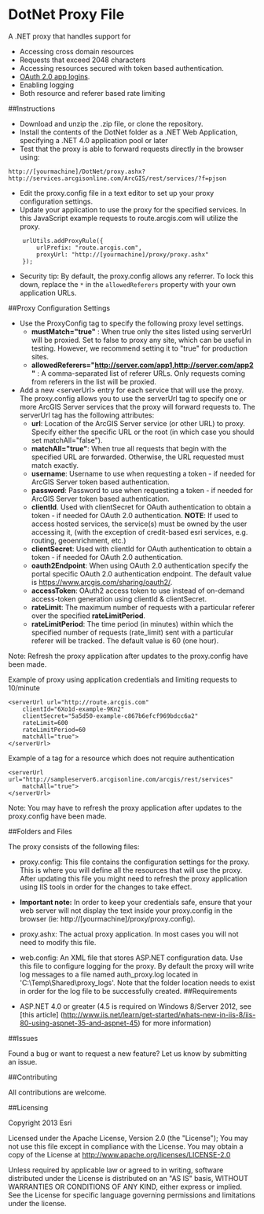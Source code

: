 DotNet Proxy File
=================

A .NET proxy that handles support for
* Accessing cross domain resources
* Requests that exceed 2048 characters
* Accessing resources secured with token based authentication.
* [OAuth 2.0 app logins](https://developers.arcgis.com/en/authentication).
* Enabling logging
* Both resource and referer based rate limiting

##Instructions

* Download and unzip the .zip file, or clone the repository.
* Install the contents of the DotNet folder as a .NET Web Application, specifying a .NET 4.0 application pool or later
* Test that the proxy is able to forward requests directly in the browser using:
```
http://[yourmachine]/DotNet/proxy.ashx?http://services.arcgisonline.com/ArcGIS/rest/services/?f=pjson
```
* Edit the proxy.config file in a text editor to set up your proxy configuration settings.
* Update your application to use the proxy for the specified services. In this JavaScript example requests to route.arcgis.com will utilize the proxy.

```
    urlUtils.addProxyRule({
        urlPrefix: "route.arcgis.com",
        proxyUrl: "http://[yourmachine]/proxy/proxy.ashx"
    });
```
* Security tip: By default, the proxy.config allows any referrer. To lock this down, replace the  ```*``` in the ```allowedReferers``` property with your own application URLs.

##Proxy Configuration Settings

* Use the ProxyConfig tag to specify the following proxy level settings.
    * **mustMatch="true"** : When true only the sites listed using serverUrl will be proxied. Set to false to proxy any site, which can be useful in testing. However, we recommend setting it to "true" for production sites.
    * **allowedReferers="http://server.com/app1,http://server.com/app2"** : A comma-separated list of referer URLs. Only requests coming from referers in the list will be proxied.
* Add a new \<serverUrl\> entry for each service that will use the proxy. The proxy.config allows you to use the serverUrl tag to specify one or more ArcGIS Server services that the proxy will forward requests to. The serverUrl tag has the following attributes:
    * **url**: Location of the ArcGIS Server service (or other URL) to proxy. Specify either the specific URL or the root (in which case you should set matchAll="false").
    * **matchAll="true"**: When true all requests that begin with the specified URL are forwarded. Otherwise, the URL requested must match exactly.
    * **username**: Username to use when requesting a token - if needed for ArcGIS Server token based authentication.
    * **password**: Password to use when requesting a token - if needed for ArcGIS Server token based authentication.
    * **clientId**.  Used with clientSecret for OAuth authentication to obtain a token - if needed for OAuth 2.0 authentication. **NOTE**: If used to access hosted services, the service(s) must be owned by the user accessing it, (with the exception of credit-based esri services, e.g. routing, geoenrichment, etc.)
    * **clientSecret**: Used with clientId for OAuth authentication to obtain a token - if needed for OAuth 2.0 authentication.
    * **oauth2Endpoint**: When using OAuth 2.0 authentication specify the portal specific OAuth 2.0 authentication endpoint. The default value is https://www.arcgis.com/sharing/oauth2/.
    * **accessToken**: OAuth2 access token to use instead of on-demand access-token generation using clientId & clientSecret.
    * **rateLimit**: The maximum number of requests with a particular referer over the specified **rateLimitPeriod**.
    * **rateLimitPeriod**: The time period (in minutes) within which the specified number of requests (rate_limit) sent with a particular referer will be tracked. The default value is 60 (one hour).

Note: Refresh the proxy application after updates to the proxy.config have been made.

Example of proxy using application credentials and limiting requests to 10/minute
```
<serverUrl url="http://route.arcgis.com"
    clientId="6Xo1d-example-9Kn2"
    clientSecret="5a5d50-example-c867b6efcf969bdcc6a2"
    rateLimit=600
    rateLimitPeriod=60
    matchAll="true">
</serverUrl>
```
Example of a tag for a resource which does not require authentication
```
<serverUrl url="http://sampleserver6.arcgisonline.com/arcgis/rest/services"
    matchAll="true">
</serverUrl>
```
Note: You may have to refresh the proxy application after updates to the proxy.config have been made.

##Folders and Files

The proxy consists of the following files:
* proxy.config: This file contains the configuration settings for the proxy. This is where you will define all the resources that will use the proxy. After updating this file you might need to refresh the proxy application using IIS tools in order for the changes to take effect.
* **Important note:** In order to keep your credentials safe, ensure that your web server will not display the text inside your proxy.config in the browser (ie: http://[yourmachine]/proxy/proxy.config).
* proxy.ashx: The actual proxy application. In most cases you will not need to modify this file.
* web.config: An XML file that stores ASP.NET configuration data. Use this file to configure logging for the proxy. By default the proxy will write log messages to a file named auth_proxy.log located in  'C:\Temp\Shared\proxy_logs'. Note that the folder location needs to exist in order for the log file to be successfully created.
##Requirements

* ASP.NET 4.0 or greater (4.5 is required on Windows 8/Server 2012, see [this article] (http://www.iis.net/learn/get-started/whats-new-in-iis-8/iis-80-using-aspnet-35-and-aspnet-45) for more information)

##Issues

Found a bug or want to request a new feature? Let us know by submitting an issue.

##Contributing

All contributions are welcome.

##Licensing

Copyright 2013 Esri

Licensed under the Apache License, Version 2.0 (the "License");
You may not use this file except in compliance with the License.
You may obtain a copy of the License at
http://www.apache.org/licenses/LICENSE-2.0

Unless required by applicable law or agreed to in writing, software distributed under the License is distributed on an "AS IS" basis, WITHOUT WARRANTIES OR CONDITIONS OF ANY KIND, either express or implied. See the License for specific language governing permissions and limitations under the license.
